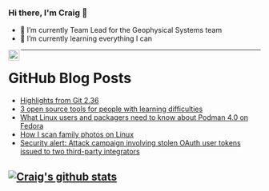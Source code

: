 ### Hi there, I'm Craig 👋

<!--
**CraigTeelFugro/CraigTeelFugro** is a ✨ _special_ ✨ repository because its `README.md` (this file) appears on your GitHub profile.

Here are some ideas to get you started:
-->

- 🔭 I’m currently Team Lead for the Geophysical Systems team
- 🌱 I’m currently learning everything I can

[<img align="left" alt="Craig Teel | LinkedIn" width="22px" src="https://cdn.jsdelivr.net/npm/simple-icons@v3/icons/linkedin.svg" />][linkedin]

---

# GitHub Blog Posts

<!-- BLOG-POST-LIST:START -->
- [Highlights from Git 2.36](https://github.blog/2022-04-18-highlights-from-git-2-36/)
- [3 open source tools for people with learning difficulties](https://opensource.com/article/22/4/open-source-tools-learning-difficulties)
- [What Linux users and packagers need to know about Podman 4.0 on Fedora](https://opensource.com/article/22/4/fedora-podman-40)
- [How I scan family photos on Linux](https://opensource.com/article/22/4/scan-family-photos-linux)
- [Security alert: Attack campaign involving stolen OAuth user tokens issued to two third-party integrators](https://github.blog/2022-04-15-security-alert-stolen-oauth-user-tokens/)
<!-- BLOG-POST-LIST:END -->

## [![Craig's github stats](https://github-readme-stats.vercel.app/api?username=craigteelfugro)](https://github.com/anuraghazra/github-readme-stats)


[linkedin]: https://linkedin.com/in/craig-teel-b8786771
